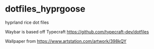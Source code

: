 # dotfiles_hyprgoose
hyprland rice dot files

Waybar is based off Typecraft https://github.com/typecraft-dev/dotfiles

Wallpaper from https://www.artstation.com/artwork/398kQY
